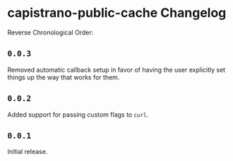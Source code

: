# capistrano-public-cache Changelog

Reverse Chronological Order:

## `0.0.3`

Removed automatic callback setup in favor of having the user explicitly set things up the way that works for them.

## `0.0.2`

Added support for passing custom flags to `curl`.

## `0.0.1`

Initial release.

